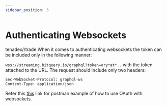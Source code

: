 ```yaml
---
sidebar_position: 3
---
```


# Authenticating Websockets
tenadex//trade 
When it comes to authenticating websockets the token can be included only in the following manner:

 `wss://streaming.bitquery.io/graphql?token=ory*at*..` with the token attached to the URL. The request should include only two headers:

```
Sec-WebSocket-Protocol: graphql-ws
Content-Type: application/json

```

Refer this [this](https://www.postman.com/interstellar-eclipse-270749/workspace/bitquery/ws-raw-request/659811c95188ca95c7b9e569?action=share&creator=27392958&ctx=documentation) link for postman example of how to use OAuth with websockets.